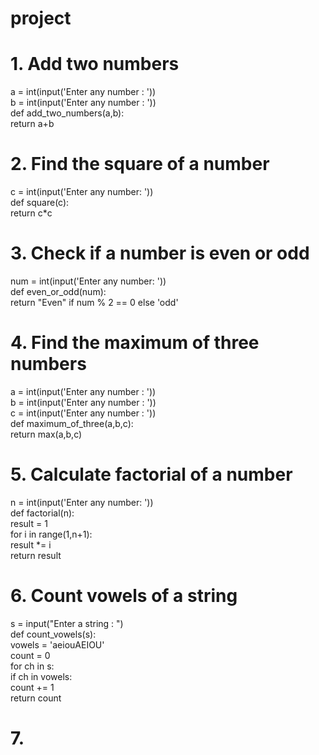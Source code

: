 # project
# 1. Add two numbers <br>
a = int(input('Enter any number :  ')) <br>
b = int(input('Enter any number :  '))  <br>
def add_two_numbers(a,b):  <br>
    return a+b <br>

# 2. Find the square of a number <br> 
c = int(input('Enter any number: ')) <br>
def square(c): <br>
    return c*c <br>

# 3. Check if a number is even or odd <br> 
num = int(input('Enter any number: ')) <br> 
def even_or_odd(num): <br>
    return "Even" if num % 2 == 0 else 'odd' <br>

# 4. Find the maximum of three numbers <br>
a = int(input('Enter any number :  ')) <br>
b = int(input('Enter any number :  ')) <br>
c = int(input('Enter any number :  ')) <br>
def maximum_of_three(a,b,c): <br>
    return max(a,b,c) <br>

# 5. Calculate factorial of a number <br>
n = int(input('Enter any number:  ')) <br>
def factorial(n): <br> 
    result = 1 <br>
    for i in range(1,n+1): <br> 
        result *= i <br>
    return result <br>

# 6. Count vowels of a string <br>
s = input("Enter a string :  ") <br>
def count_vowels(s): <br>
    vowels = 'aeiouAEIOU'<br>
    count = 0 <br>
    for ch in s: <br>
        if ch in vowels: <br>
            count += 1 <br>
        return count <br>

# 7. 

